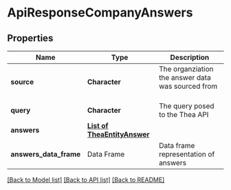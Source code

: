 # ApiResponseCompanyAnswers

[//]: # (CLASS:IntrinioSDK::ApiResponseCompanyAnswers)

[//]: # (KIND:object)

## Properties

[//]: # (START_DEFINITION)

Name | Type | Description
------------ | ------------- | -------------
**source** | **Character** | The organziation the answer data was sourced from &nbsp;
**query** | **Character** | The query posed to the Thea API &nbsp;
**answers** | [**List of TheaEntityAnswer**](TheaEntityAnswer.md) |  &nbsp;
**answers_data_frame** | Data Frame | Data frame representation of answers

[//]: # (END_DEFINITION)


[//]: # (CONTAINED_CLASS:IntrinioSDK::TheaEntityAnswer)


[[Back to Model list]](../README.md#documentation-for-models) [[Back to API list]](../README.md#documentation-for-api-endpoints) [[Back to README]](../README.md)


